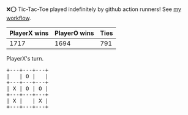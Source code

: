 :x::o: Tic-Tac-Toe played indefinitely by github action runners! See [my workflow](.github/workflows/play.yaml).

|PlayerX wins|PlayerO wins|Ties|
|-|-|-|
|1717|1694|791|

PlayerX's turn.

<pre>
+---+---+---+
|   | O |   |
+---+---+---+
| X | O | O |
+---+---+---+
| X |   | X |
+---+---+---+
</pre>